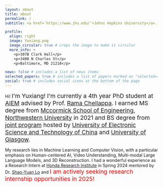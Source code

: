 ```yaml
---
layout: about
title: about
permalink: /
subtitle: <a href='https://www.jhu.edu/'>Johns Hopkins University</a>.

profile:
  align: right
  image: Yuxiang.png
  image_circular: true # crops the image to make it circular
  more_info: >
    <p>307B Clark Hall</p>
    <p>3400 N Charles St</p>
    <p>Baltimore, MD 21218</p>

news: false # includes a list of news items
selected_papers: true # includes a list of papers marked as "selected={true}"
social: true # includes social icons at the bottom of the page
---
```


Hi! <span style="font-size: 1.2rem;"><span class="font-weight-bold">I'm Yuxiang!</span> I'm currently a 4th year PhD student at <a href='https://aiem.jhu.edu/'>AIEM</a> advised by Prof. [Rama Chellappa](https://engineering.jhu.edu/faculty/rama-chellappa/).  I earned MS degree from [Mccormick School of Engineering](https://www.mccormick.northwestern.edu/), [Northwestern University](https://www.northwestern.edu/) in 2021 and BS degree from [joint program](https://www.gla.uestc.edu.cn/english/Home.htm) hosted by [University of Electronic Science and Technology of China](https://en.uestc.edu.cn/) and [University of Glasgow](https://www.gla.ac.uk/). 

My research lies in Machine Learning and Computer Vision, with a particular emphasis on Human-centered AI, Video Understanding, Multi-modal Large Language Models, and 3D Reconstruction. I had a wonderful experience as a Research Intern at [Honda Research Institute](https://usa.honda-ri.com/) in Spring 2024 mentored by Dr. [Shao-Yuan Lo](https://shaoyuanlo.github.io/) and <span style="font-size: 1.2rem;"><span style="color: red;"><span class="font-weight-bold">I am actively seeking research internship opportunities in 2025!</span> 


<!-- Write your biography here. Tell the world about yourself. Link to your favorite [subreddit](http://reddit.com). You can put a picture in, too. The code is already in, just name your picture `prof_pic.jpg` and put it in the `img/` folder.

Put your address / P.O. box / other info right below your picture. You can also disable any of these elements by editing `profile` property of the YAML header of your `_pages/about.md`. Edit `_bibliography/papers.bib` and Jekyll will render your [publications page](/al-folio/publications/) automatically.

Link to your social media connections, too. This theme is set up to use [Font Awesome icons](https://fontawesome.com/) and [Academicons](https://jpswalsh.github.io/academicons/), like the ones below. Add your Facebook, Twitter, LinkedIn, Google Scholar, or just disable all of them. -->
